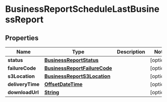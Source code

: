 

# BusinessReportScheduleLastBusinessReport


## Properties

| Name | Type | Description | Notes |
|------------ | ------------- | ------------- | -------------|
|**status** | [**BusinessReportStatus**](BusinessReportStatus.md) |  |  [optional] |
|**failureCode** | [**BusinessReportFailureCode**](BusinessReportFailureCode.md) |  |  [optional] |
|**s3Location** | [**BusinessReportS3Location**](BusinessReportS3Location.md) |  |  [optional] |
|**deliveryTime** | [**OffsetDateTime**](OffsetDateTime.md) |  |  [optional] |
|**downloadUrl** | [**String**](String.md) |  |  [optional] |



